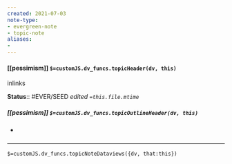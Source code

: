 ```yaml
---
created: 2021-07-03
note-type: 
- evergreen-note
- topic-note
aliases:
- 
---
```

 
#### [[pessimism]] `$=customJS.dv_funcs.topicHeader(dv, this)`

inlinks

**Status**::  #EVER/SEED
*edited `=this.file.mtime`*

##### [[pessimism]] `$=customJS.dv_funcs.topicOutlineHeader(dv, this)`

- 


### <hr class="dataviews"/>
`$=customJS.dv_funcs.topicNoteDataviews({dv, that:this})`